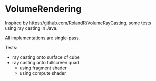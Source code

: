 # VolumeRendering
Inspired by https://github.com/RolandR/VolumeRayCasting, some tests using ray casting in Java. 

All implementations are single-pass.

Tests:
* ray casting onto surface of cube
* ray casting onto fullscreen quad
  * using fragment shader
  * using compute shader
